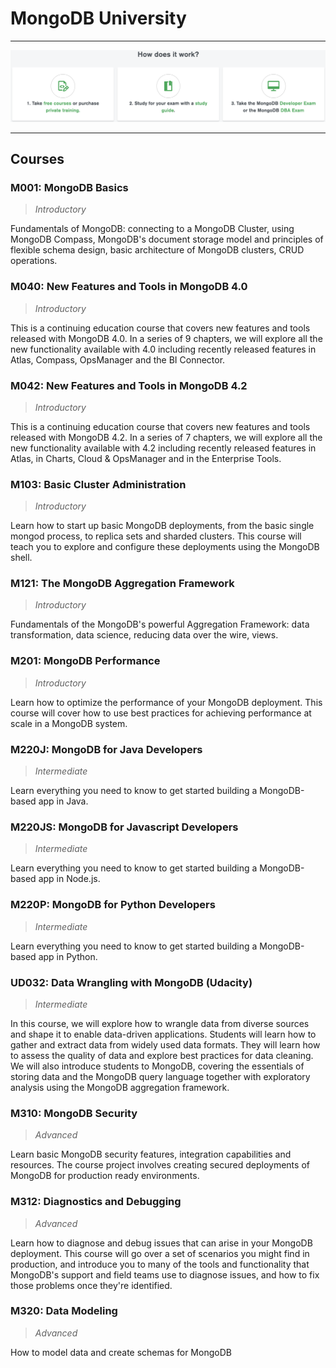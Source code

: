 # MongoDB University

---

![How The University Works](https://raw.githubusercontent.com/adriandarian/mongo-university/master/assets/about.png?token=AFTZWUYHRE34DMR56BPQHB25DGNQ6)

---

## Courses

### M001: MongoDB Basics
> _Introductory_

Fundamentals of MongoDB: connecting to a MongoDB Cluster, using MongoDB Compass, MongoDB's document storage model and principles of flexible schema design, basic architecture of MongoDB clusters, CRUD operations.

### M040: New Features and Tools in MongoDB 4.0
> _Introductory_

This is a continuing education course that covers new features and tools released with MongoDB 4.0. In a series of 9 chapters, we will explore all the new functionality available with 4.0 including recently released features in Atlas, Compass, OpsManager and the BI Connector.

### M042: New Features and Tools in MongoDB 4.2
> _Introductory_

This is a continuing education course that covers new features and tools released with MongoDB 4.2. In a series of 7 chapters, we will explore all the new functionality available with 4.2 including recently released features in Atlas, in Charts, Cloud & OpsManager and in the Enterprise Tools.

### M103: Basic Cluster Administration
> _Introductory_

Learn how to start up basic MongoDB deployments, from the basic single mongod process, to replica sets and sharded clusters. This course will teach you to explore and configure these deployments using the MongoDB shell.


### M121: The MongoDB Aggregation Framework
> _Introductory_

Fundamentals of the MongoDB's powerful Aggregation Framework: data transformation, data science, reducing data over the wire, views.

### M201: MongoDB Performance
> _Introductory_

Learn how to optimize the performance of your MongoDB deployment. This course will cover how to use best practices for achieving performance at scale in a MongoDB system.

### M220J: MongoDB for Java Developers
> _Intermediate_

Learn everything you need to know to get started building a MongoDB-based app in Java.

### M220JS: MongoDB for Javascript Developers
> _Intermediate_

Learn everything you need to know to get started building a MongoDB-based app in Node.js.

### M220P: MongoDB for Python Developers
> _Intermediate_

Learn everything you need to know to get started building a MongoDB-based app in Python.

### UD032: Data Wrangling with MongoDB (Udacity)
> _Intermediate_

In this course, we will explore how to wrangle data from diverse sources and shape it to enable data-driven applications. Students will learn how to gather and extract data from widely used data formats. They will learn how to assess the quality of data and explore best practices for data cleaning. We will also introduce students to MongoDB, covering the essentials of storing data and the MongoDB query language together with exploratory analysis using the MongoDB aggregation framework.

### M310: MongoDB Security
> _Advanced_

Learn basic MongoDB security features, integration capabilities and resources. The course project involves creating secured deployments of MongoDB for production ready environments.

### M312: Diagnostics and Debugging
> _Advanced_

Learn how to diagnose and debug issues that can arise in your MongoDB deployment. This course will go over a set of scenarios you might find in production, and introduce you to many of the tools and functionality that MongoDB's support and field teams use to diagnose issues, and how to fix those problems once they're identified.

### M320: Data Modeling
> _Advanced_

How to model data and create schemas for MongoDB
